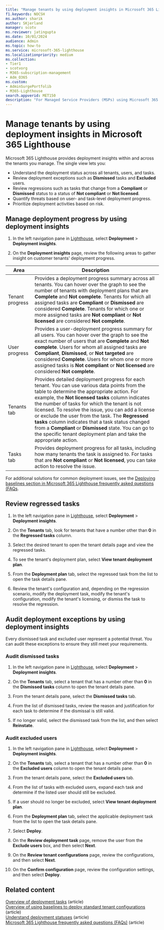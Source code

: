 ```yaml
---
title: "Manage tenants by using deployment insights in Microsoft 365 Lighthouse"
f1.keywords: NOCSH
ms.author: sharik
author: SKjerland
manager: scotv
ms.reviewer: jatingupta
ms.date: 10/01/2024
audience: Admin
ms.topic: how-to
ms.service: microsoft-365-lighthouse
ms.localizationpriority: medium
ms.collection:
- Tier1
- scotvorg
- M365-subscription-management
- Adm_O365
ms.custom:
- AdminSurgePortfolib
- M365-Lighthouse                         
search.appverid: MET150
description: "For Managed Service Providers (MSPs) using Microsoft 365 Lighthouse, learn how to manage tenants by using deployment insights."
---
```


# Manage tenants by using deployment insights in Microsoft 365 Lighthouse

Microsoft 365 Lighthouse provides deployment insights within and across the tenants you manage. The single view lets you:

- Understand the deployment status across all tenants, users, and tasks.
- Review deployment exceptions such as **Dismissed** tasks and **Excluded** users.
- Review regressions such as tasks that change from a **Compliant** or **Dismissed** status to a status of **Not compliant** or **Not licensed**.
- Quantify threats based on user- and task-level deployment progress.
- Prioritize deployment activities based on risk.

## Manage deployment progress by using deployment insights

1. In the left navigation pane in <a href="https://go.microsoft.com/fwlink/p/?linkid=2168110" target="_blank">Lighthouse</a>, select **Deployment** > **Deployment insights**.

2. On the **Deployment insights** page, review the following areas to gather insight on customer tenants' deployment progress.

|Area                |Description                             |
|--------------------|----------------------------------------|
|Tenant progress     | Provides a deployment progress summary across all tenants. You can hover over the graph to see the number of tenants with deployment plans that are **Complete** and **Not complete**. Tenants for which all assigned tasks are **Compliant** or **Dismissed** are considered **Complete**. Tenants for which one or more assigned tasks are **Not compliant** or **Not licensed** are considered **Not complete**.        |
|User progress     | Provides a user-deployment progress summary for all users. You can hover over the graph to see the exact number of users that are **Complete** and **Not complete**. Users for whom all assigned tasks are **Compliant**, **Dismissed**, or **Not targeted** are considered **Complete**. Users for whom one or more assigned tasks is **Not compliant** or **Not licensed** are considered **Not complete**.        |
|Tenants tab     | Provides detailed deployment progress for each tenant. You can use various data points from the table to determine the appropriate action. For example, the **Not licensed tasks** column indicates the number of tasks for which the tenant is not licensed. To resolve the issue, you can add a license or exclude the user from the task. The **Regressed tasks** column indicates that a task status changed from a **Compliant** or **Dismissed** state. You can go to the specific tenant deployment plan and take the appropriate action.        |
|Tasks tab     |  Provides deployment progress for all tasks, including how many tenants the task is assigned to. For tasks that are **Not compliant** or **Not licensed**, you can take action to resolve the issue.       |

For additional solutions for common deployment issues, see the [Deploying baselines section in Microsoft 365 Lighthouse frequently asked questions (FAQs](m365-lighthouse-faq.yml#deploying-baselines).

## Review regressed tasks

1. In the left navigation pane in <a href="https://go.microsoft.com/fwlink/p/?linkid=2168110" target="_blank">Lighthouse</a>, select **Deployment** > **Deployment insights**.

2. On the **Tenants** tab, look for tenants that have a number other than **0** in the **Regressed tasks** column.

3. Select the desired tenant to open the tenant details page and view the regressed tasks.

4. To see the tenant's deployment plan, select **View tenant deployment plan**.

5. From the **Deployment plan** tab, select the regressed task from the list to open the task details pane.

6. Review the tenant's configuration and, depending on the regression scenario, modify the deployment task, modify the tenant's configuration, modify the tenant's licensing, or dismiss the task to resolve the regression.

## Audit deployment exceptions by using deployment insights

Every dismissed task and excluded user represent a potential threat. You can audit these exceptions to ensure they still meet your requirements.

### Audit dismissed tasks

1. In the left navigation pane in <a href="https://go.microsoft.com/fwlink/p/?linkid=2168110" target="_blank">Lighthouse</a>, select **Deployment** > **Deployment insights**.

2. On the **Tenants** tab, select a tenant that has a number other than **0** in the **Dismissed tasks** column to open the tenant details pane.

3. From the tenant details pane, select the **Dismissed tasks** tab.

4. From the list of dismissed tasks, review the reason and justification for each task to determine if the dismissal is still valid.

5. If no longer valid, select the dismissed task from the list, and then select **Reinstate**.

### Audit excluded users

1. In the left navigation pane in <a href="https://go.microsoft.com/fwlink/p/?linkid=2168110" target="_blank">Lighthouse</a>, select **Deployment** > **Deployment insights**.

2. On the **Tenants** tab, select a tenant that has a number other than **0** in the **Excluded users** column to open the tenant details pane.

3. From the tenant details pane, select the **Excluded users** tab.

4. From the list of tasks with excluded users, expand each task and determine if the listed user should still be excluded.

5. If a user should no longer be excluded, select **View tenant deployment plan**.

6. From the **Deployment plan** tab, select the applicable deployment task from the list to open the task details pane.

7. Select **Deploy**.

8. On the **Review deployment task** page, remove the user from the **Exclude users** box, and then select **Next**.

9. On the **Review tenant configurations** page, review the configurations, and then select **Next**.

10. On the **Confirm configuration** page, review the configuration settings, and then select **Deploy**.

## Related content

[Overview of deployment tasks](m365-lighthouse-overview-deployment-task.md) (article)\
[Overview of using baselines to deploy standard tenant configurations](m365-lighthouse-deploy-standard-tenant-configurations-overview.md) (article)\
[Understand deployment statuses](m365-lighthouse-understand-deployment-statuses.md) (article)\
[Microsoft 365 Lighthouse frequently asked questions (FAQs)](m365-lighthouse-faq.yml) (article)
